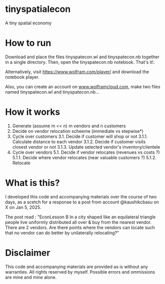 # tinyspatialecon
A tiny spatial economy

# How to run
Download and place the files tinyspatecon.wl and tinyspatecon.nb together in a single directory. Then, open the tinyspatecon.nb notebook. That's it!.

Alternatively, visit https://www.wolfram.com/player/ and download the notebook player. 

Also, you can create an account on www.wolframcloud.com, make two files named tinyspatecon.wl and tinyspatecon.nb...

# How it works
1. Generate (assume m << n)
      m vendors and n customers
2. Decide on vendor relocation scheeme (immediate vs stepwise*)
4. Cycle over customers
3.1. Decide if customer will shop or not
3.1.1. Calculate distance to each vendor
3.1.2. Decide if customer visits closest vendor or not
3.1.3. Update selected vendor's inventory/clientele
5. Cycle over vendors
5.1. Decide if vendor relocates (revenues vs costs ?)
5.1.1. Decide where vendor relocates (near valuable customers ?)
5.1.2. Relocate 
   
# What is this?
I developed this code and accompanying materials over the course of two days, as a scetch for a response to a post from account @kaushikcbasu on X on Jan 5, 2025.

The post read : "EconLesson B 
In a city shaped like an equilateral triangle people live uniformly distributed all over & buy from the nearest vendor. 
There are 2 vendors. Are there points where the vendors can locate such that no vendor can do better by unilaterally relocating?"

# Disclaimer
This code and accompanying materials are provided as is without any warranties.
All rights reserved by myself. Possible errors and ommissions are mine and mine alone.
